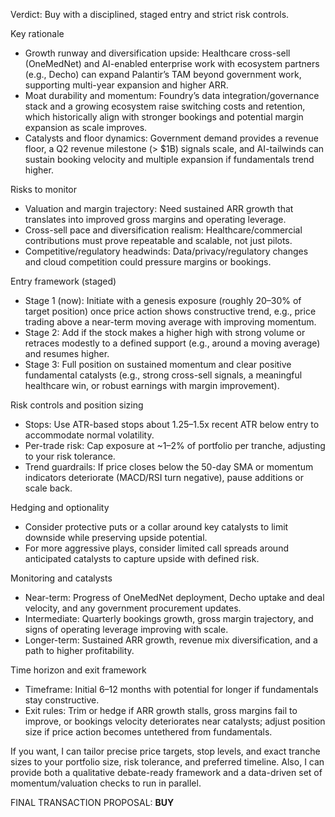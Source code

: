 Verdict: Buy with a disciplined, staged entry and strict risk controls.

Key rationale
- Growth runway and diversification upside: Healthcare cross-sell (OneMedNet) and AI-enabled enterprise work with ecosystem partners (e.g., Decho) can expand Palantir’s TAM beyond government work, supporting multi-year expansion and higher ARR.
- Moat durability and momentum: Foundry’s data integration/governance stack and a growing ecosystem raise switching costs and retention, which historically align with stronger bookings and potential margin expansion as scale improves.
- Catalysts and floor dynamics: Government demand provides a revenue floor, a Q2 revenue milestone (> $1B) signals scale, and AI-tailwinds can sustain booking velocity and multiple expansion if fundamentals trend higher.

Risks to monitor
- Valuation and margin trajectory: Need sustained ARR growth that translates into improved gross margins and operating leverage.
- Cross-sell pace and diversification realism: Healthcare/commercial contributions must prove repeatable and scalable, not just pilots.
- Competitive/regulatory headwinds: Data/privacy/regulatory changes and cloud competition could pressure margins or bookings.

Entry framework (staged)
- Stage 1 (now): Initiate with a genesis exposure (roughly 20–30% of target position) once price action shows constructive trend, e.g., price trading above a near-term moving average with improving momentum.
- Stage 2: Add if the stock makes a higher high with strong volume or retraces modestly to a defined support (e.g., around a moving average) and resumes higher.
- Stage 3: Full position on sustained momentum and clear positive fundamental catalysts (e.g., strong cross-sell signals, a meaningful healthcare win, or robust earnings with margin improvement).

Risk controls and position sizing
- Stops: Use ATR-based stops about 1.25–1.5x recent ATR below entry to accommodate normal volatility.
- Per-trade risk: Cap exposure at ~1–2% of portfolio per tranche, adjusting to your risk tolerance.
- Trend guardrails: If price closes below the 50-day SMA or momentum indicators deteriorate (MACD/RSI turn negative), pause additions or scale back.

Hedging and optionality
- Consider protective puts or a collar around key catalysts to limit downside while preserving upside potential.
- For more aggressive plays, consider limited call spreads around anticipated catalysts to capture upside with defined risk.

Monitoring and catalysts
- Near-term: Progress of OneMedNet deployment, Decho uptake and deal velocity, and any government procurement updates.
- Intermediate: Quarterly bookings growth, gross margin trajectory, and signs of operating leverage improving with scale.
- Longer-term: Sustained ARR growth, revenue mix diversification, and a path to higher profitability.

Time horizon and exit framework
- Timeframe: Initial 6–12 months with potential for longer if fundamentals stay constructive.
- Exit rules: Trim or hedge if ARR growth stalls, gross margins fail to improve, or bookings velocity deteriorates near catalysts; adjust position size if price action becomes untethered from fundamentals.

If you want, I can tailor precise price targets, stop levels, and exact tranche sizes to your portfolio size, risk tolerance, and preferred timeline. Also, I can provide both a qualitative debate-ready framework and a data-driven set of momentum/valuation checks to run in parallel.

FINAL TRANSACTION PROPOSAL: **BUY**